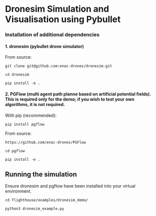 # Dronesim Simulation and Visualisation using Pybullet

### Installation of additional dependencies
#### 1. dronesim (pybullet drone simulator)

From source:

`git clone git@github.com:enac-drones/dronesim.git`

`cd dronesim`

`pip install -e .`

#### 2. PGFlow (multi agent path planne based on artificial potential fields). This is required only for the demo; if you wish to test your own algorithms, it is not required.

With pip (recommended):

`pip install pgflow`

From source:

`https://github.com/enac-drones/PGFlow`

`cd pgflow`

`pip install -e .` 

## Running the simulation

Ensure dronesim and pgflow have been installed into your virtual environment.

`cd flighthouse/examples/dronesim_demo/`

`python3 dronesim_example.py`

